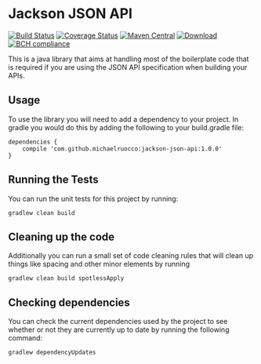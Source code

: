 # Jackson JSON API

[![Build Status](https://travis-ci.org/michaelruocco/jackson-json-api.svg?branch=master)](https://travis-ci.org/michaelruocco/jackson-json-api)
[![Coverage Status](https://coveralls.io/repos/github/michaelruocco/jackson-json-api/badge.svg?branch=master)](https://coveralls.io/github/michaelruocco/jackson-json-api?branch=master)
[![Maven Central](https://img.shields.io/maven-metadata/v/http/central.maven.org/maven2/com/github/michaelruocco/jackson-json-api/maven-metadata.xml.svg)](http://repo1.maven.org/maven2/com/github/michaelruocco/jackson-json-api)
[ ![Download](https://api.bintray.com/packages/michaelruocco/maven/jackson-json-api/images/download.svg) ](https://bintray.com/michaelruocco/maven/jackson-json-api/_latestVersion)
[![BCH compliance](https://bettercodehub.com/edge/badge/michaelruocco/jackson-json-api?branch=master)](https://bettercodehub.com/)

This is a java library that aims at handling most of the boilerplate code
that is required if you are using the JSON API specification when building
your APIs.

## Usage

To use the library you will need to add a dependency to your project. In
gradle you would do this by adding the following to your build.gradle file:

```
dependencies {
    compile 'com.github.michaelruocco:jackson-json-api:1.0.0'
}
```

## Running the Tests

You can run the unit tests for this project by running:

```
gradlew clean build
```

## Cleaning up the code

Additionally you can run a small set of code cleaning rules that will clean
up things like spacing and other minor elements by running

```
gradlew clean build spotlessApply
```

## Checking dependencies

You can check the current dependencies used by the project to see whether
or not they are currently up to date by running the following command:

```
gradlew dependencyUpdates
```